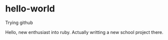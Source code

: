 # hello-world
Trying github

Hello, new enthusiast into ruby. Actually writting a new school project there.
